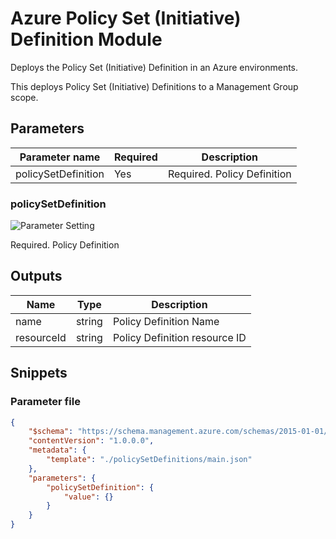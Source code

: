 # Azure Policy Set (Initiative) Definition Module

Deploys the Policy Set (Initiative) Definition in an Azure environments.

This deploys Policy Set (Initiative) Definitions to a Management Group scope.

## Parameters

Parameter name | Required | Description
-------------- | -------- | -----------
policySetDefinition | Yes      | Required. Policy Definition

### policySetDefinition

![Parameter Setting](https://img.shields.io/badge/parameter-required-orange?style=flat-square)

Required. Policy Definition

## Outputs

Name | Type | Description
---- | ---- | -----------
name | string | Policy Definition Name
resourceId | string | Policy Definition resource ID

## Snippets

### Parameter file

```json
{
    "$schema": "https://schema.management.azure.com/schemas/2015-01-01/deploymentParameters.json#",
    "contentVersion": "1.0.0.0",
    "metadata": {
        "template": "./policySetDefinitions/main.json"
    },
    "parameters": {
        "policySetDefinition": {
            "value": {}
        }
    }
}
```
